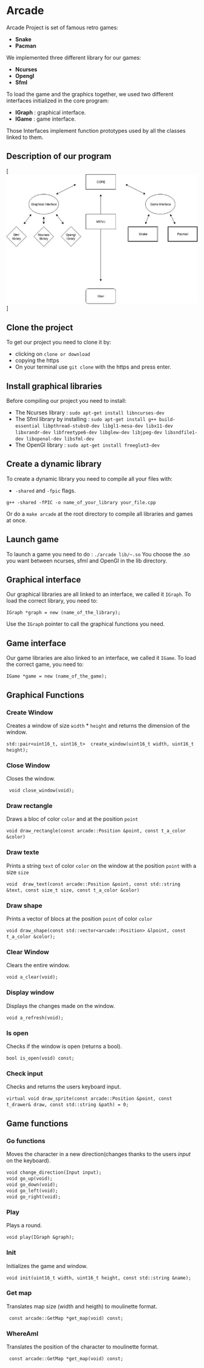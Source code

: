 Arcade
======
Arcade Project is set of famous retro games:
- **Snake**
- **Pacman**


We implemented three different library for our games:
- **Ncurses**
- **Opengl**
- **Sfml**

To load the game and the graphics together, we used two different interfaces initialized in the core program:
- **IGraph** : graphical interface.
- **IGame** : game interface.

Those Interfaces implement function prototypes used by all the classes linked to them.

## Description of our program

[![Arcade](Diagram.jpg)]


## Clone the project

To get our project you need to clone it by:
- clicking on `clone or download`
- copying the https
- On your terminal use `git clone` with the https and press enter.

## Install graphical libraries

Before compiling our project you need to install:
- The Ncurses library : `sudo apt-get install libncurses-dev`
- The Sfml library by installing : `sudo apt-get install g++ build-essential libpthread-stubs0-dev libgl1-mesa-dev libx11-dev libxrandr-dev libfreetype6-dev libglew-dev libjpeg-dev libsndfile1-dev libopenal-dev libsfml-dev`
- The OpenGl library : `sudo apt-get install freeglut3-dev`

## Create a dynamic library

To create a dynamic library you need to compile all your files with:
- `-shared` and `-fpic` flags.

```
g++ -shared -fPIC -o name_of_your_library your_file.cpp
```

Or do a `make arcade` at the root directory to compile all libraries and games at once.

## Launch game

To launch a game you need to do : `./arcade lib/~.so`
You choose the .so you want between ncurses, sfml and OpenGl in the lib directory.

## Graphical interface

Our graphical libraries are all linked to an interface, we called it `IGraph`.
To load the correct library, you need to:

```
IGraph *graph = new (name_of_the_library);
```

Use the `IGraph` pointer to call the graphical functions you need.

## Game interface

Our game libraries are also linked to an interface, we called it `IGame`.
To load the correct game, you need to:

```
IGame *game = new (name_of_the_game);
```

## Graphical Functions

### Create Window

Creates a window of size `ẁidth` * `height` and returns the dimension of the window.
```
std::pair<uint16_t, uint16_t>  create_window(uint16_t width, uint16_t height);
```
### Close Window

Closes the window.
 ```
  void close_window(void);
   ```

### Draw rectangle

Draws a bloc of color `color` and at the position `point`
```
void draw_rectangle(const arcade::Position &point, const t_a_color &color)
```

### Draw texte

Prints a string `text` of color `color` on the window at the position `point` with a size `size`
```
void  draw_text(const arcade::Position &point, const std::string &text, const size_t size, const t_a_color &color)
```

### Draw shape

Prints a vector of blocs at the position `point` of color `color`

```
void draw_shape(const std::vector<arcade::Position> &lpoint, const t_a_color &color);
```

### Clear Window

Clears the entire window.

```
void a_clear(void);
```

### Display window

Displays the changes made on the window.

```
void a_refresh(void);
```

### Is open

Checks if the window is open (returns a bool).

```
bool is_open(void) const;
```

### Check input

Checks and returns the users keyboard input.

```
virtual void draw_sprite(const arcade::Position &point, const t_drawer& draw, const std::string &path) = 0;
```

## Game functions

### Go functions

Moves the character in a new direction(changes thanks to the users *input* on the keyboard).

```
void change_direction(Input input);
void go_up(void);
void go_down(void);
void go_left(void);
void go_right(void);
```

### Play

Plays a round.

```
void play(IGraph &graph);
```

### Init

Initializes the game and window.

```
void init(uint16_t width, uint16_t height, const std::string &name);
```

### Get map

Translates map size (width and heigth) to moulinette format.

```
 const arcade::GetMap *get_map(void) const;
 ```

### WhereAmI

Translates the position of the character to moulinette format.

```
 const arcade::GetMap *get_map(void) const;
 ```